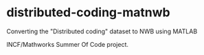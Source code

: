 # distributed-coding-matnwb
Converting the "Distributed coding" dataset to NWB using MATLAB

INCF/Mathworks Summer Of Code project.
